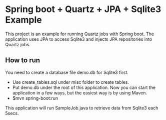 # Spring boot + Quartz + JPA + Sqlite3 Example

This project is an example for running Quartz jobs with Spring boot.
The application uses JPA to access Sqlite3 and injects JPA repositories into Quartz jobs.

## How to run
You need to create a database file demo.db for Sqlite3 first.
- Use create_tables.sql under misc folder to create tables.
- Put demo.db under the root of this application. 
Now you can start the application in a few ways, but the easiest way is by using Maven.
- $mvn spring-boot:run

This application will run SampleJob.java to retrieve data from Sqlite3 each 5secs.